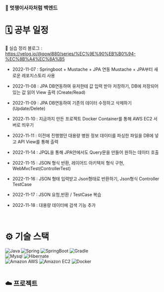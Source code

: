 ### 🦁 멋쟁이사자처럼 백엔드

# 🗓 공부 일정

📄 실습 정리 블로그 : https://velog.io/@qowl880/series/%EC%9E%90%EB%B0%94-%EC%8B%A4%EC%8A%B5

- 2022-11-07 : Springboot + Mustache + JPA 연동 Mustache + JPA부터 새로운 레포지스토리 사용

- 2022-11-08 : JPA DB연동하여 유저한테 값 입력 받아 저장하기, DB에 저장되어 있는 값 읽어 View 출력 (Create/Read)

- 2022-11-09 : JPA DB연동하여 기존의 데이터 수정하고 삭제하기(Update/Delete)

- 2022-11-10 : 지금까지 만든 프로젝트 Docker Container를 통해 AWS EC2 서버로 띄우기

- 2022-11-11 : 이전에 진행했던 대용량 병원 정보 데이터를 파싱한 파일을 DB에 넣고 API View를 통해 출력

- 2022-11-14 : JPQL을 통해 JPA안에서도 Query문을 만들어 원하는 데이터 호출

- 2022-11-15 : JSON 형식 반환, 레이어드 아키텍처 형식 구현, WebMvcTest(ControllerTest)

- 2022-11-16 : JSON 형태 입력받고 Json형태로 반환하기, Json형식 Controller TestCase

- 2022-11-17 : JSON 요청,반환 / TestCase 복습

- 2022-11-18 : 대용량 데이터에 검색 기능 추가
<br />

# ⚙️ 기술 스택
<div>
  <img alt="Java" src ="https://img.shields.io/badge/Java-007396.svg?&style=for-the-badge&logo=Java&logoColor=white"/>
  <img alt="Spring" src ="https://img.shields.io/badge/Spring-6DB33F.svg?&style=for-the-badge&logo=Spring&logoColor=white"/>
  <img alt="SpringBoot" src ="https://img.shields.io/badge/SpringBoot-6DB33F.svg?&style=for-the-badge&logo=SpringBoot&logoColor=white"/>
  <img alt="Gradle" src ="https://img.shields.io/badge/Gradle-02303A.svg?&style=for-the-badge&logo=Gradle&logoColor=white"/>
</div>
<div>
  <img alt="Mysql" src ="https://img.shields.io/badge/Mysql-4479A1.svg?&style=for-the-badge&logo=Mysql&logoColor=white"/>
  <img alt="Hibernate" src ="https://img.shields.io/badge/Hibernate-59666C.svg?&style=for-the-badge&logo=Hibernate&logoColor=white"/>
</div>
<div>
  <img alt="Amazon AWS" src="https://img.shields.io/badge/Amazon AWS-232F3E?style=for-the-badge&logo=Amazon AWS&logoColor=white"/>
  <img alt="Amazon EC2" src="https://img.shields.io/badge/Amazon EC2-FF4F8B?style=for-the-badge&logo=Amazon EC2&logoColor=white"/>
  <img alt="Docker" src="https://img.shields.io/badge/Docker-2496ED?style=for-the-badge&logo=Docker&logoColor=white"/>
</div>


<br />

## ☁️ 프로젝트
